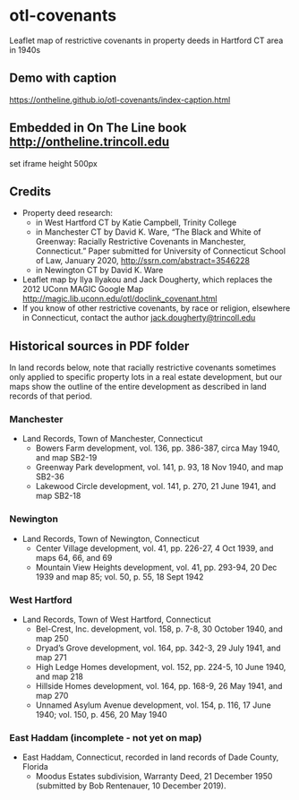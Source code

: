 # otl-covenants
Leaflet map of restrictive covenants in property deeds in Hartford CT area in 1940s

## Demo with caption
https://ontheline.github.io/otl-covenants/index-caption.html

## Embedded in On The Line book http://ontheline.trincoll.edu
set iframe height 500px

## Credits
- Property deed research:
  - in West Hartford CT by Katie Campbell, Trinity College
  - in Manchester CT by David K. Ware, “The Black and White of Greenway: Racially Restrictive Covenants in Manchester, Connecticut.” Paper submitted for University of Connecticut School of Law, January 2020, http://ssrn.com/abstract=3546228
  - in Newington CT by David K. Ware
- Leaflet map by Ilya Ilyakou and Jack Dougherty, which replaces the 2012 UConn MAGIC Google Map http://magic.lib.uconn.edu/otl/doclink_covenant.html
- If you know of other restrictive covenants, by race or religion, elsewhere in Connecticut, contact the author [jack.dougherty@trincoll.edu](mailto:jack.dougherty@trincoll.edu)

## Historical sources in PDF folder
In land records below, note that racially restrictive covenants sometimes only applied to specific property lots in a real estate development, but our maps show the outline of the entire development as described in land records of that period.

### Manchester
- Land Records, Town of Manchester, Connecticut
  - Bowers Farm development, vol. 136, pp. 386-387, circa May 1940, and map SB2-19
  - Greenway Park development, vol. 141, p. 93, 18 Nov 1940, and map SB2-36
  - Lakewood Circle development, vol. 141, p. 270, 21 June 1941, and map SB2-18
### Newington
- Land Records, Town of Newington, Connecticut
  - Center Village development, vol. 41, pp. 226-27, 4 Oct 1939, and maps 64, 66, and 69
  - Mountain View Heights development, vol. 41, pp. 293-94, 20 Dec 1939 and map 85; vol. 50, p. 55, 18 Sept 1942
### West Hartford
- Land Records, Town of West Hartford, Connecticut
  - Bel-Crest, Inc. development, vol. 158, p. 7-8, 30 October 1940, and map 250
  - Dryad’s Grove development, vol. 164, pp. 342-3, 29 July 1941, and map 271
  - High Ledge Homes development, vol. 152, pp. 224-5, 10 June 1940, and map 218
  - Hillside Homes development, vol. 164, pp. 168-9, 26 May 1941, and map 270
  - Unnamed Asylum Avenue development, vol. 154, p. 116, 17 June 1940; vol. 150, p. 456, 20 May 1940
### East Haddam (incomplete - not yet on map)
- East Haddam, Connecticut, recorded in land records of Dade County, Florida
  - Moodus Estates subdivision, Warranty Deed, 21 December 1950 (submitted by Bob Rentenauer, 10 December 2019).
